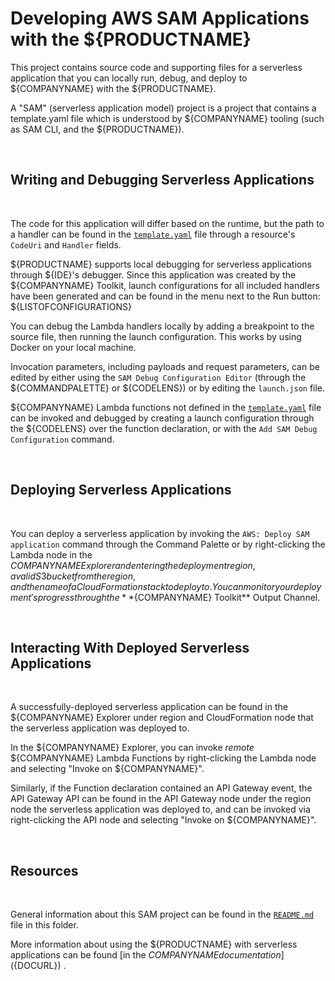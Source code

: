 # Developing AWS SAM Applications with the ${PRODUCTNAME}

This project contains source code and supporting files for a serverless application that you can locally run, debug, and deploy to ${COMPANYNAME} with the ${PRODUCTNAME}.

A "SAM" (serverless application model) project is a project that contains a template.yaml file which is understood by ${COMPANYNAME} tooling (such as SAM CLI, and the ${PRODUCTNAME}).

<br />

## Writing and Debugging Serverless Applications

<br />

The code for this application will differ based on the runtime, but the path to a handler can be found in the [`template.yaml`](./template.yaml) file through a resource's `CodeUri` and `Handler` fields.

${PRODUCTNAME} supports local debugging for serverless applications through ${IDE}'s debugger. Since this application was created by the ${COMPANYNAME} Toolkit, launch configurations for all included handlers have been generated and can be found in the menu next to the Run button:
${LISTOFCONFIGURATIONS}

You can debug the Lambda handlers locally by adding a breakpoint to the source file, then running the launch configuration. This works by using Docker on your local machine.

Invocation parameters, including payloads and request parameters, can be edited by either using the `SAM Debug Configuration Editor` (through the ${COMMANDPALETTE} or ${CODELENS}) or by editing the `launch.json` file.

${COMPANYNAME} Lambda functions not defined in the [`template.yaml`](./template.yaml) file can be invoked and debugged by creating a launch configuration through the ${CODELENS} over the function declaration, or with the `Add SAM Debug Configuration` command.

<br />

## Deploying Serverless Applications

<br />

You can deploy a serverless application by invoking the `AWS: Deploy SAM application` command through the Command Palette or by right-clicking the Lambda node in the ${COMPANYNAME} Explorer and entering the deployment region, a valid S3 bucket from the region, and the name of a CloudFormation stack to deploy to. You can monitor your deployment's progress through the **${COMPANYNAME} Toolkit\*\* Output Channel.

<br />

## Interacting With Deployed Serverless Applications

<br />

A successfully-deployed serverless application can be found in the ${COMPANYNAME} Explorer under region and CloudFormation node that the serverless application was deployed to.

In the ${COMPANYNAME} Explorer, you can invoke _remote_ ${COMPANYNAME} Lambda Functions by right-clicking the Lambda node and selecting "Invoke on ${COMPANYNAME}".

Similarly, if the Function declaration contained an API Gateway event, the API Gateway API can be found in the API Gateway node under the region node the serverless application was deployed to, and can be invoked via right-clicking the API node and selecting "Invoke on ${COMPANYNAME}".

<br />

## Resources

<br />

General information about this SAM project can be found in the [`README.md`](./README.md) file in this folder.

More information about using the ${PRODUCTNAME} with serverless applications can be found [in the ${COMPANYNAME} documentation](${DOCURL}) .

